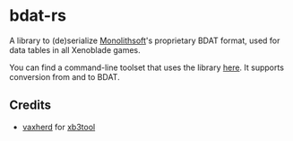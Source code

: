 # bdat-rs
A library to (de)serialize [Monolithsoft](https://www.monolithsoft.co.jp/)'s proprietary BDAT format, used for data tables in all Xenoblade games.

You can find a command-line toolset that uses the library [here](toolset/README.md). It supports conversion from and to BDAT.

## Credits
* [vaxherd](https://github.com/vaxherd) for [xb3tool](https://github.com/vaxherd/xb3tool)